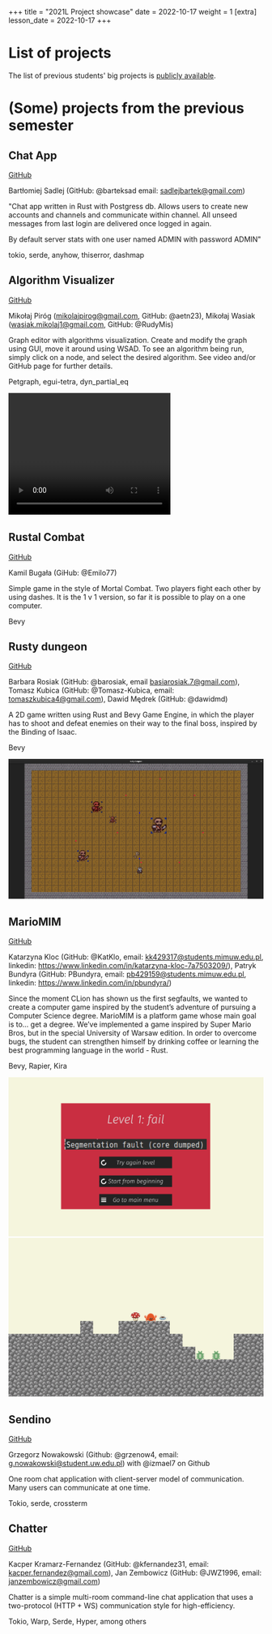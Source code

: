 +++
title = "2021L Project showcase"
date = 2022-10-17
weight = 1
[extra]
lesson_date = 2022-10-17
+++

# List of projects

The list of previous students' big projects is [publicly available](https://github.com/orgs/mimuw-jnp2-rust/repositories).

# (Some) projects from the previous semester

## Chat App

[GitHub](https://github.com/barteksad/Chat-App)

Bartłomiej Sadlej (GitHub: @barteksad email: sadlejbartek@gmail.com)

"Chat app written in Rust with Postgress db. Allows users to create new accounts and channels and communicate within channel. All unseed messages from last login are delivered once logged in again.

By default server stats with one user named ADMIN with password ADMIN"

tokio, serde, anyhow, thiserror, dashmap

## Algorithm Visualizer

[GitHub](https://github.com/algorithm-visualzier/algorithm-visualizer)

Mikołaj Piróg (mikolajpirog@gmail.com, GitHub: @aetn23), Mikołaj Wasiak (wasiak.mikolaj1@gmail.com, GitHub: @RudyMis)

Graph editor with algorithms visualization. Create and modify the graph using GUI, move it around using WSAD. To see an algorithm being run, simply click on a node, and select the desired algorithm. See video and/or GitHub page for further details.

Petgraph, egui-tetra, dyn_partial_eq

<video src="/lessons/project-showcase/graph_vis_demo.h264" controls width="320" height="240">
</video>

## Rustal Combat

[GitHub](https://github.com/Emilo77/RUSTAL-COMBAT)

Kamil Bugała (GiHub: @Emilo77)

Simple game in the style of Mortal Combat. Two players fight each other by using dashes. It is the 1 v 1 version, so far it is possible to play on a one computer.

Bevy

## Rusty dungeon

[GitHub](https://github.com/Rusty-Studios/rusty-dungeon)

Barbara Rosiak (GitHub: @barosiak, email basiarosiak.7@gmail.com), Tomasz Kubica (GitHub: @Tomasz-Kubica, email: tomaszkubica4@gmail.com), Dawid Mędrek (GitHub: @dawidmd)

A 2D game written using Rust and Bevy Game Engine, in which the player has to shoot and defeat enemies on their way to the final boss, inspired by the Binding of Isaac.

Bevy

![](rusty-dungeon.png)

## MarioMIM

[GitHub](https://github.com/KatKlo/rust-MarioMIM)

Katarzyna Kloc (GitHub: @KatKlo, email: kk429317@students.mimuw.edu.pl, linkedin: https://www.linkedin.com/in/katarzyna-kloc-7a7503209/),
Patryk Bundyra (GitHub: PBundyra, email: pb429159@students.mimuw.edu.pl, linkedin: https://www.linkedin.com/in/pbundyra/)

Since the moment CLion has shown us the first segfaults, we wanted to create a computer game inspired by the student’s adventure of pursuing a Computer Science degree. MarioMIM is a platform game whose main goal is to... get a degree. We’ve implemented a game inspired by Super Mario Bros, but in the special University of Warsaw edition. In order to overcome bugs, the student can strengthen himself by drinking coffee or learning the best programming language in the world - Rust.

Bevy, Rapier, Kira

![](fail-menu.png)
![](game.png)

## Sendino

[GitHub](https://github.com/grzenow4/project-sendino)

Grzegorz Nowakowski (Github: @grzenow4, email: g.nowakowski@student.uw.edu.pl) with @izmael7 on Github

One room chat application with client-server model of communication. Many users can communicate at one time.

Tokio, serde, crossterm

## Chatter

[GitHub](https://github.com/kfernandez31/JNP2-Chatter)

Kacper Kramarz-Fernandez (GitHub: @kfernandez31, email: kacper.fernandez@gmail.com),
Jan Zembowicz (GitHub: @JWZ1996, email: janzembowicz@gmail.com)

Chatter is a simple multi-room command-line chat application that uses a two-protocol (HTTP + WS) communication style for high-efficiency.

Tokio, Warp, Serde, Hyper, among others
